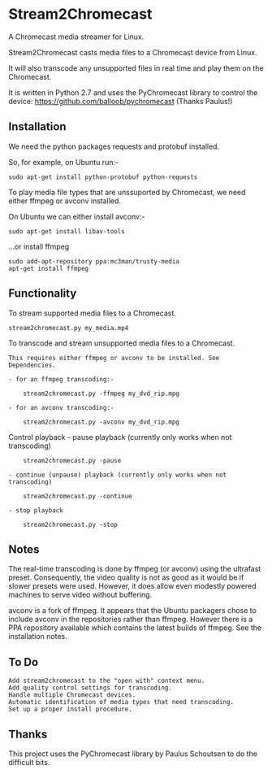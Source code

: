 Stream2Chromecast
=================

A Chromecast media streamer for Linux.

Stream2Chromecast casts media files to a Chromecast device from Linux.

It will also transcode any unsupported files in real time and play them on the Chromecast.

It is written in Python 2.7 and uses the PyChromecast library to control the device: https://github.com/balloob/pychromecast (Thanks Paulus!)




Installation
------------
We need the python packages requests and protobuf installed.

So, for example, on Ubuntu run:-

    sudo apt-get install python-protobuf python-requests
   
   
   
To play media file types that are unssuported by Chromecast, we need either ffmpeg or avconv installed.

On Ubuntu we can either install avconv:-

    sudo apt-get install libav-tools
   
...or install ffmpeg

    sudo add-apt-repository ppa:mc3man/trusty-media
    apt-get install ffmpeg
   



Functionality
-------------
To stream supported media files to a Chromecast.

    stream2chromecast.py my_media.mp4




To transcode and stream unsupported media files to a Chromecast.

    This requires either ffmpeg or avconv to be installed. See Dependencies.

    - for an ffmpeg transcoding:-

        stream2chromecast.py -ffmpeg my_dvd_rip.mpg

    - for an avconv transcoding:-

        stream2chromecast.py -avconv my_dvd_rip.mpg




Control playback
    - pause playback (currently only works when not transcoding)
   
        stream2chromecast.py -pause
       
    - continue (unpause) playback (currently only works when not transcoding)
   
        stream2chromecast.py -continue
       
    - stop playback
   
        stream2chromecast.py -stop  


Notes
-----
The real-time transcoding is done by ffmpeg (or avconv) using the ultrafast preset. Consequently, the video quality is not as good as it would be if slower presets were used. However, it does allow even modestly powered machines to serve video without buffering.

avconv is a fork of ffmpeg. It appears that the Ubuntu packagers chose to include avconv in the repositories rather than ffmpeg. However there is a PPA repository available which contains the latest builds of ffmpeg. See the installation notes.


To Do
-----
    Add stream2chromecast to the "open with" context menu.
    Add quality control settings for transcoding.
    Handle multiple Chromecast devices.
    Automatic identification of media types that need transcoding.
    Set up a proper install procedure.



Thanks
------
This project uses the PyChromecast library by Paulus Schoutsen to do the difficult bits.
